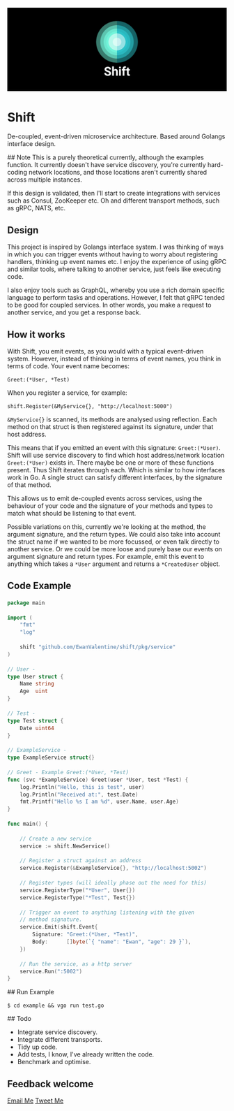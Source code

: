 ![Shift Logo](./logo.png)

# Shift
De-coupled, event-driven microservice architecture. Based around Golangs interface design.

## Note
This is a purely theoretical currently, although the examples function. It currently doesn't have service discovery, you're currently hard-coding network locations, and those locations aren't currently shared across multiple instances. 

If this design is validated, then I'll start to create integrations with services such as Consul, ZooKeeper etc. Oh and different transport methods, such as gRPC, NATS, etc.

## Design

This project is inspired by Golangs interface system. I was thinking of ways in which you can trigger events without having to worry about registering handlers, thinking up event names etc. I enjoy the experience of using gRPC and similar tools, where talking to another service, just feels like executing code.

I also enjoy tools such as GraphQL, whereby you use a rich domain specific language to perform tasks and operations. However, I felt that gRPC tended to be good for coupled services. In other words, you make a request to another service, and you get a response back. 

## How it works
With Shift, you emit events, as you would with a typical event-driven system. However, instead of thinking in terms of event names, you think in terms of code. Your event name becomes:

```
Greet:(*User, *Test)
```

When you register a service, for example: 

```
shift.Register(&MyService{}, "http://localhost:5000")
```

`&MyService{}` is scanned, its methods are analysed using reflection. Each method on that struct is then registered against its signature, under that host address.

This means that if you emitted an event with this signature: `Greet:(*User)`. Shift will use service discovery to find which host address/network location `Greet:(*User)` exists in. There maybe be one or more of these functions present. Thus Shift iterates through each. Which is similar to how interfaces work in Go. A single struct can satisfy different interfaces, by the signature of that method.

This allows us to emit de-coupled events across services, using the behaviour of your code and the signature of your methods and types to match what should be listening to that event. 

Possible variations on this, currently we're looking at the method, the argument signature, and the return types. We could also take into account the struct name if we wanted to be more focussed, or even talk directly to another service. Or we could be more loose and purely base our events on argument signature and return types. For example, emit this event to anything which takes a `*User` argument and returns a `*CreatedUser` object.

## Code Example

```go
package main

import (
	"fmt"
	"log"

	shift "github.com/EwanValentine/shift/pkg/service"
)

// User -
type User struct {
	Name string
	Age  uint
}

// Test -
type Test struct {
	Date uint64
}

// ExampleService -
type ExampleService struct{}

// Greet - Example Greet:(*User, *Test)
func (svc *ExampleService) Greet(user *User, test *Test) {
	log.Println("Hello, this is test", user)
	log.Println("Received at:", test.Date)
	fmt.Printf("Hello %s I am %d", user.Name, user.Age)
}

func main() {

	// Create a new service
	service := shift.NewService()

	// Register a struct against an address
	service.Register(&ExampleService{}, "http://localhost:5002")

	// Register types (will ideally phase out the need for this)
	service.RegisterType("*User", User{})
	service.RegisterType("*Test", Test{})

	// Trigger an event to anything listening with the given
	// method signature.
	service.Emit(shift.Event{
		Signature: "Greet:(*User, *Test)",
		Body:      []byte(`{ "name": "Ewan", "age": 29 }`),
	})

	// Run the service, as a http server
	service.Run(":5002")
}
```

## Run Example
```
$ cd example && vgo run test.go
```

## Todo
- Integrate service discovery.
- Integrate different transports.
- Tidy up code.
- Add tests, I know, I've already written the code.
- Benchmark and optimise.

## Feedback welcome
[Email Me](ewan.valentine89@gmail.com)
[Tweet Me](https://twitter.com/Ewan_Valentine)